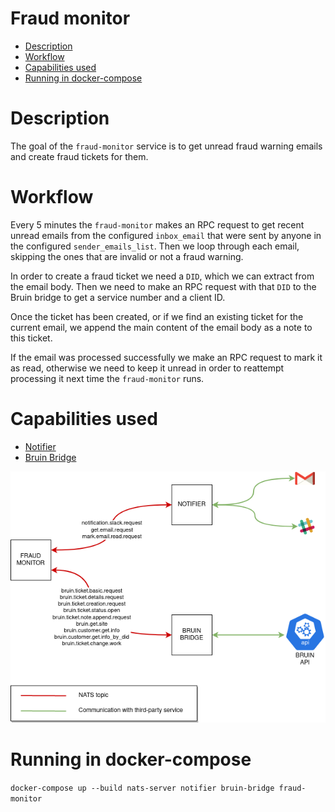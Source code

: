 # Fraud monitor
* [Description](#description)
* [Workflow](#workflow)  
* [Capabilities used](#capabilities-used) 
* [Running in docker-compose](#running-in-docker-compose)

# Description
The goal of the `fraud-monitor` service is to get unread fraud warning emails and create fraud tickets for them.

# Workflow
Every 5 minutes the `fraud-monitor` makes an RPC request to get recent unread emails from the configured `inbox_email` that were sent by anyone in the configured `sender_emails_list`. 
Then we loop through each email, skipping the ones that are invalid or not a fraud warning.

In order to create a fraud ticket we need a `DID`, which we can extract from the email body.
Then we need to make an RPC request with that `DID` to the Bruin bridge to get a service number and a client ID.

Once the ticket has been created, or if we find an existing ticket for the current email, we append the main content of the email body as a note to this ticket.

If the email was processed successfully we make an RPC request to mark it as read,
otherwise we need to keep it unread in order to reattempt processing it next time the `fraud-monitor` runs.

# Capabilities used
- [Notifier](../notifier/README.md)
- [Bruin Bridge](../bruin-bridge/README.md)

![IMAGE: fraud-monitor_microservice_relationships](/docs/img/system_overview/use_cases/fraud-monitor_microservice_relationships.png)

# Running in docker-compose
`docker-compose up --build nats-server notifier bruin-bridge fraud-monitor`
